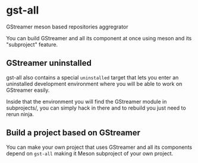 # gst-all

GStreamer meson based repositories aggregrator

You can build GStreamer and all its component at once using
meson and its "subproject" feature.

## GStreamer uninstalled

gst-all also contains a special `uninstalled` target that lets you enter
an uninstalled development environment where you will be able
to work on GStreamer easily.

Inside that the environment you will find the GStreamer module
in subprojects/, you can simply hack in there and to rebuild you
just need to rerun ninja.

## Build a project based on GStreamer

You can make your own project that uses GStreamer and all its
components depend on `gst-all` making it Meson subproject
of your own project.
